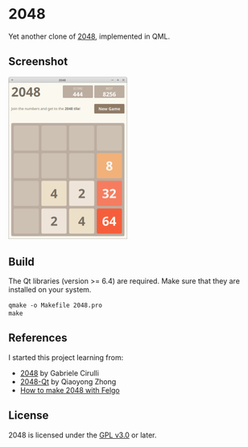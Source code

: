 # 2048
Yet another clone of [2048](https://github.com/gabrielecirulli/2048), implemented in QML.

## Screenshot

<img src="./screenshot.png?raw=true" alt="Screenshot" width="236"/>


## Build
The Qt libraries (version >= 6.4) are required. Make sure that they are installed on your system.

    qmake -o Makefile 2048.pro
    make
    
## References
I started this project learning from:

* [2048](https://github.com/gabrielecirulli/2048) by Gabriele Cirulli
* [2048-Qt](https://github.com/xiaoyong/2048-Qt) by Qiaoyong Zhong
* [How to make 2048 with Felgo](https://felgo.com/doc/how-to-make-2048-tutorial/)

## License
2048 is licensed under the [GPL v3.0](http://www.gnu.org/licenses/gpl-3.0.en.html) or later.
